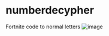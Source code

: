 # numberdecypher
Fortnite code to normal letters
![image](https://user-images.githubusercontent.com/71662379/222938005-dfb65260-ee19-4409-9514-350e5fbc5225.png)
